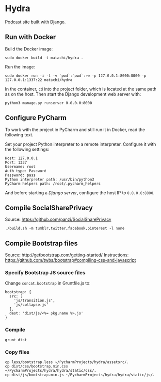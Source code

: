 # Hydra

Podcast site built with Django.

## Run with Docker

Build the Docker image:

    sudo docker build -t matachi/hydra .

Run the image:

    sudo docker run -i -t -v `pwd`:`pwd`:rw -p 127.0.0.1:8000:8000 -p 127.0.0.1:1337:22 matachi/hydra

In the container, `cd` into the project folder, which is located at the same
path as on the host. Then start the Django development web server with:

    python3 manage.py runserver 0.0.0.0:8000

## Configure PyCharm

To work with the project in PyCharm and still run it in Docker, read the
following text.

Set your project Python interpreter to a remote interpreter. Configure it with
the following settings:

    Host: 127.0.0.1
    Port: 1337
    Username: root
    Auth type: Password
    Password: pass
    Python interpreter path: /usr/bin/python3
    PyCharm helpers path: /root/.pycharm_helpers

And before starting a *Django server*, configure the host IP to `0.0.0.0:8000`.

## Compile SocialSharePrivacy

Source: <https://github.com/panzi/SocialSharePrivacy>

    ./build.sh -m tumblr,twitter,facebook,pinterest -l none

## Compile Bootstrap files

Source: <http://getbootstrap.com/getting-started/>
Instructions: <https://github.com/twbs/bootstrap#compiling-css-and-javascript>

### Specify Bootstrap JS source files

Change `concat.bootstrap` in Gruntfile.js to:

    bootstrap: {
      src: [
        'js/transition.js',
        'js/collapse.js'
      ],
      dest: 'dist/js/<%= pkg.name %>.js'
    }

### Compile

    grunt dist

### Copy files

    cp less/bootstrap.less ~/PycharmProjects/hydra/assetsrc/.
    cp dist/css/bootstrap.min.css ~/PycharmProjects/hydra/hydra/static/css/.
    cp dist/js/bootstrap.min.js ~/PycharmProjects/hydra/hydra/static/js/.

